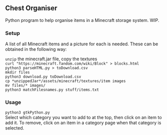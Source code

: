 ## Chest Organiser 

Python program to help organise items in a Minecraft storage system. WIP. 

### Setup 

A list of all Minecraft items and a picture for each is needed. These can be obtained in the following way:

`unzip` the minecraft.jar file, copy the textures  
`curl "https://minecraft.fandom.com/wiki/Block" > blocks.html`  
`python3 parseHTML.py > toDownload.csv`  
`mkdir files`  
`python3 download.py toDownload.csv`  
`cp *unzippedJar*/assets/minecraft/textures/item images`  
`mv files/* images/`  
`python3 matchFilesnames.py stuff/items.txt`  

### Usage 

`python3 gtkPython.py`  
Select which category you want to add to at the top, then click on an item to add it. To remove, click on an item in a category page when that category is selected. 
